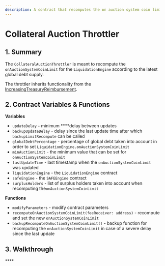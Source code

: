 ```yaml
---
description: A contract that recomputes the on auction system coin limit
---
```


# Collateral Auction Throttler

## 1. Summary <a id="1-introduction-summary"></a>

The `CollateralAuctionThrottler` is meant to recompute the `onAuctionSystemCoinLimit` for the `LiquidationEngine` according to the latest global debt supply.  
  
The throttler inherits functionality from the [IncreasingTreasuryReimbursement](https://docs.reflexer.finance/system-contracts/sustainability-module/increasing-treasury-reimbursement).

## 2. Contract Variables & Functions <a id="2-contract-details"></a>

**Variables**

* `updateDelay` **-** minimum ****delay between updates
* `backupUpdateDelay` - delay since the last update time after which `backupLimitRecompute` can be called
* `globalDebtPercentage` - percentage of global debt taken into account in order to set `LiquidationEngine.onAuctionSystemCoinLimit`
* `minAuctionLimit` - the minimum value that can be set for `onAuctionSystemCoinLimit`
* `lastUpdateTime` - last timestamp when the `onAuctionSystemCoinLimit` was updated
* `liquidationEngine` - the `LiquidationEngine` contract
* `safeEngine` - the `SAFEEngine` contract
* `surplusHolders` - list of surplus holders taken into account when recomputing the`onAuctionSystemCoinLimit`

**Functions**

* `modifyParameters` - modify contract parameters
* `recomputeOnAuctionSystemCoinLimit(feeReceiver: address)` - recompute and set the new `onAuctionSystemCoinLimit`
* `backupRecomputeOnAuctionSystemCoinLimit()` - backup function for recomputing the `onAuctionSystemCoinLimit` in case of a severe delay since the last update

## 3. Walkthrough <a id="2-contract-details"></a>



\*\*\*\*

